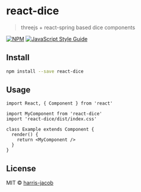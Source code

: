 # react-dice

> threejs + react-spring based dice components

[![NPM](https://img.shields.io/npm/v/react-dice.svg)](https://www.npmjs.com/package/react-dice) [![JavaScript Style Guide](https://img.shields.io/badge/code_style-standard-brightgreen.svg)](https://standardjs.com)

## Install

```bash
npm install --save react-dice
```

## Usage

```tsx
import React, { Component } from 'react'

import MyComponent from 'react-dice'
import 'react-dice/dist/index.css'

class Example extends Component {
  render() {
    return <MyComponent />
  }
}
```

## License

MIT © [harris-jacob](https://github.com/harris-jacob)
